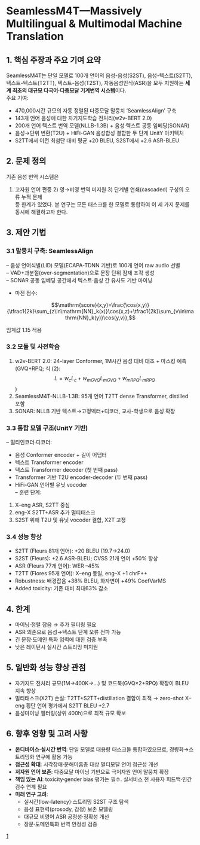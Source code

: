 # SeamlessM4T—Massively Multilingual & Multimodal Machine Translation

## 1. 핵심 주장과 주요 기여 요약  
SeamlessM4T는 단일 모델로 100개 언어의 음성-음성(S2ST), 음성-텍스트(S2TT), 텍스트-텍스트(T2TT), 텍스트-음성(T2ST), 자동음성인식(ASR)을 모두 지원하는 **세계 최초의 대규모 다국어·다중모달 기계번역 시스템**이다.  
주요 기여:  
- 470,000시간 규모의 자동 정렬된 다중모달 말뭉치 ‘SeamlessAlign’ 구축  
- 143개 언어 음성에 대한 자기지도학습 전처리(w2v-BERT 2.0)  
- 200개 언어 텍스트 번역 모델(NLLB-1.3B) + 음성·텍스트 공동 임베딩(SONAR)  
- 음성→단위 변환(T2U) + HiFi-GAN 음성합성 결합한 두 단계 UnitY 아키텍처  
- S2TT에서 이전 최첨단 대비 평균 +20 BLEU, S2ST에서 +2.6 ASR-BLEU  

## 2. 문제 정의  
기존 음성 번역 시스템은  
1) 고자원 언어 편중 2) 영→비영 번역 미지원 3) 단계별 연쇄(cascaded) 구성의 오류 누적 문제  
등 한계가 있었다. 본 연구는 모든 태스크를 한 모델로 통합하여 이 세 가지 문제를 동시에 해결하고자 한다.

## 3. 제안 기법  
### 3.1 말뭉치 구축: SeamlessAlign  
– 음성 언어식별(LID) 모델(ECAPA-TDNN 기반)로 100개 언어 raw audio 선별  
– VAD+과분절(over-segmentation)으로 문장 단위 잠재 조각 생성  
– SONAR 공동 임베딩 공간에서 텍스트·음성 간 유사도 기반 마이닝  
- 마진 점수:  

```math
\mathrm{score}(x,y)=\frac{\cos(x,y)}{\tfrac1{2k}\sum_{z\in\mathrm{NN}_k(x)}\cos(x,z)+\tfrac1{2k}\sum_{v\in\mathrm{NN}_k(y)}\cos(y,v)},
```

임계값 1.15 적용  

### 3.2 모듈 및 사전학습  
1) w2v-BERT 2.0: 24-layer Conformer, 1M시간 음성 대비 대조 + 마스킹 예측 (GVQ+RPQ; 식 (2): $$L=w_cL_c + w_{mGVQ}L_{mGVQ}+w_{mRPQ}L_{mRPQ}$$)  
2) SeamlessM4T-NLLB-1.3B: 95개 언어 T2TT dense Transformer, distilled 포함  
3) SONAR: NLLB 기반 텍스트→고정벡터+디코더, 교사-학생으로 음성 확장  

### 3.3 통합 모델 구조(UnitY 기반)  
– 멀티인코더·디코더:  
  -  음성 Conformer encoder + 길이 어댑터  
  -  텍스트 Transformer encoder  
  -  텍스트 Transformer decoder (첫 번째 pass)  
  -  Transformer 기반 T2U encoder-decoder (두 번째 pass)  
  -  HiFi-GAN 언어별 유닛 vocoder  
– 훈련 단계:  
  1) X–eng ASR, S2TT 중심  
  2) eng–X S2TT+ASR 추가 멀티태스크  
  3) S2ST 위해 T2U 및 유닛 vocoder 결합, X2T 고정  

### 3.4 성능 향상  
- S2TT (Fleurs 81개 언어): +20 BLEU (19.7→24.0)  
- S2ST (Fleurs): +2.6 ASR-BLEU; CVSS 21개 언어 +50% 향상  
- ASR (Fleurs 77개 언어): WER –45%  
- T2TT (Flores 95개 언어): X–eng 동일, eng–X +1 chrF++  
- Robustness: 배경잡음 +38% BLEU, 화자변이 +49% CoefVarMS  
- Added toxicity: 기존 대비 최대63% 감소  

## 4. 한계  
- 마이닝·정렬 잡음 → 추가 필터링 필요  
- ASR 의존으로 음성→텍스트 단계 오류 전파 가능  
- 긴 문장·도메인 특화 입력에 대한 검증 부족  
- 낮은 레이턴시 실시간 스트리밍 미지원  

## 5. 일반화 성능 향상 관점  
- 자기지도 전처리 규모(1M→400K→…) 및 코드북(GVQ×2+RPQ) 확장이 BLEU 지속 향상  
- 멀티태스크(X2T) 손실: T2TT+S2TT+distillation 결합이 최적 → zero-shot X–eng 횡단 언어 평가에서 S2TT BLEU +2.7  
- 음성마이닝 필터링(상위 400h)으로 최적 규모 확보  

## 6. 향후 영향 및 고려 사항  
- **온디바이스·실시간 번역**: 단일 모델로 대용량 태스크들 통합하였으므로, 경량화→스트리밍화 연구에 활용 가능  
- **접근성 확대**: 시각장애·문해미흡층 대상 멀티모달 언어 접근성 개선  
- **저자원 언어 보존**: 다중모달 마이닝 기반으로 극저자원 언어 말뭉치 확장  
- **책임 있는 AI**: toxicity·gender bias 평가는 필수. 실서비스 전 사용자 피드백·인간 검수 연계 필요  
- **미래 연구 고려**:  
  - 실시간(low-latency)·스트리밍 S2ST 구조 탐색  
  - 음성 표현력(prosody, 감정) 보존 모델링  
  - 대규모 비영어 ASR 공정성·정확성 개선  
  - 장문·도메인특화 번역 안정성 검증

[1](https://ppl-ai-file-upload.s3.amazonaws.com/web/direct-files/attachments/22370781/7e4fe318-4e77-4934-a8d6-682db93efcae/seamless_m4t_paper.pdf)
